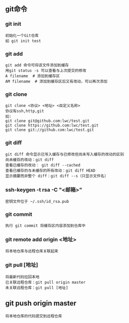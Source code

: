 ## git命令
### git init
	初始化一个Git仓库
	如 git init test
### git add
	git add 命令可将该文件添加到缓存
	用git status -s 可以查看与上次提交的修改
	A filename  # 添加到缓存区
	AM filename  # 添加到缓存区后又有改动，可以再次添加

### git clone
	git clone <协议> <地址> <自定义名称>
	协议有ssh,http,git
	如:
	git clone git@github.com:lwc/test.git
	git clone https://github.com:lwc/test.git
	git clone git://github.com:lwc/test.git

### git diff
	git diff 命令显示已写入缓存与已修改但尚未写入缓存的改动的区别
	尚未缓存的改动：git diff
	查看已缓存的改动： git diff --cached
	查看已缓存的与未缓存的所有改动：git diff HEAD
	显示摘要而非整个 diff：git diff --s（只显示文件名）

### ssh-keygen -t rsa -C "<邮箱>"
	密钥文件位于 ~/.ssh/id_rsa.pub

### git commit
	执行 git commit 将缓存区内容添加到仓库中

### git remote add origin <地址>
	将本地仓库与远程仓库关联起来

### git pull [地址]
	将最新代码拉回本地
	已关联远程仓库：git pull origin master
	未关联远程仓库：git pull [地址]

## git push origin master
	将本地仓库的代码提交到远程仓库